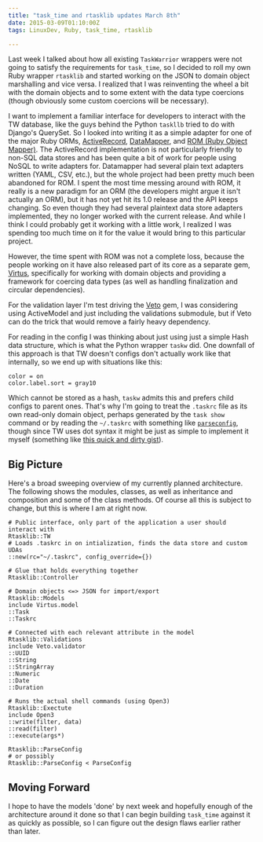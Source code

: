 ```yaml
---
title: "task_time and rtasklib updates March 8th"
date: 2015-03-09T01:10:00Z
tags: LinuxDev, Ruby, task_time, rtasklib

---
```


Last week I talked about how all existing `TaskWarrior` wrappers were not going to satisfy the requirements for `task_time`, so I decided to roll my own Ruby wrapper `rtasklib` and started working on the JSON to domain object marshalling and vice versa. I realized that I was reinventing the wheel a bit with the domain objects and to some extent with the data type coercions (though obviously some custom coercions will be necessary).

I want to implement a familiar interface for developers to interact with the TW database, like the guys behind the Python `taskllb` tried to do with Django's QuerySet. So I looked into writing it as a simple adapter for one of the major Ruby ORMs, [ActiveRecord](https://rubygems.org/gems/activerecord), [DataMapper](http://datamapper.org), and [ROM (Ruby Object Mapper)](http://rom-rb.org). The ActiveRecord implementation is not particularly friendly to non-SQL data stores and has been quite a bit of work for people using NoSQL to write adapters for. Datamapper had several plain text adapters written (YAML, CSV, etc.), but the whole project had been pretty much been abandoned for ROM. I spent the most time messing around with ROM, it really is a new paradigm for an ORM (the developers might argue it isn't actually an ORM), but it has not yet hit its 1.0 release and the API keeps changing. So even though they had several plaintext data store adapters implemented, they no longer worked with the current release. And while I think I could probably get it working with a little work, I realized I was spending too much time on it for the value it would bring to this particular project.

However, the time spent with ROM was not a complete loss, because the people working on it have also released part of its core as a separate gem, [Virtus](https://github.com/solnic/virtus), specifically for working with domain objects and providing a framework for coercing data types (as well as handling finalization and circular dependencies).

For the validation layer I'm test driving the [Veto](https://github.com/kodio/veto) gem, I was considering using ActiveModel and just including the validations submodule, but if Veto can do the trick that would remove a fairly heavy dependency.

For reading in the config I was thinking about just using just a simple Hash data structure, which is what the Python wrapper `taskw` did. One downfall of this approach is that TW doesn't configs don't actually work like that internally, so we end up with situations like this:

~~~
color = on
color.label.sort = gray10
~~~

Which cannot be stored as a hash, `taskw` admits this and prefers child configs to parent ones. That's why I'm going to treat the `.taskrc` file as its own read-only domain object, perhaps generated by the `task show` command or by reading the `~/.taskrc` with something like [`parseconfig`](https://github.com/datafolklabs/ruby-parseconfig), though since TW uses dot syntax it might be just as simple to implement it myself (something like [this quick and dirty gist](https://gist.github.com/potatosalad/760726)).

## Big Picture

Here's a broad sweeping overview of my currently planned architecture. The following shows the modules, classes, as well as inheritance and composition and some of the class methods. Of course all this is subject to change, but this is where I am at right now.

~~~
# Public interface, only part of the application a user should interact with
Rtasklib::TW
# Loads .taskrc in on intialization, finds the data store and custom UDAs
::new(rc="~/.taskrc", config_override={})

# Glue that holds everything together
Rtasklib::Controller

# Domain objects <=> JSON for import/export
Rtasklib::Models
include Virtus.model
::Task
::Taskrc

# Connected with each relevant attribute in the model
Rtasklib::Validations
include Veto.validator
::UUID
::String
::StringArray
::Numeric
::Date
::Duration

# Runs the actual shell commands (using Open3)
Rtasklib::Exectute
include Open3
::write(filter, data)
::read(filter)
::execute(args*)

Rtasklib::ParseConfig
# or possibly
Rtasklib::ParseConfig < ParseConfig
~~~

## Moving Forward

I hope to have the models 'done' by next week and hopefully enough of the architecture around it done so that I can begin building `task_time` against it as quickly as possible, so I can figure out the design flaws earlier rather than later.
